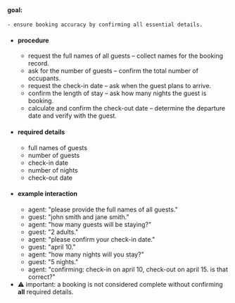 #### goal:
	- ensure booking accuracy by confirming all essential details.
- #### procedure
	- request the full names of all guests – collect names for the booking record.
	- ask for the number of guests – confirm the total number of occupants.
	- request the check-in date – ask when the guest plans to arrive.
	- confirm the length of stay – ask how many nights the guest is booking.
	- calculate and confirm the check-out date – determine the departure date and verify with the guest.
- #### required details
	- full names of guests
	- number of guests
	- check-in date
	- number of nights
	- check-out date
- #### example interaction
	- agent: "please provide the full names of all guests."
	- guest: "john smith and jane smith."
	- agent: "how many guests will be staying?"
	- guest: "2 adults."
	- agent: "please confirm your check-in date."
	- guest: "april 10."
	- agent: "how many nights will you stay?"
	- guest: "5 nights."
	- agent: "confirming: check-in on april 10, check-out on april 15. is that correct?"
- ⚠ important: a booking is not considered complete without confirming **all** required details.